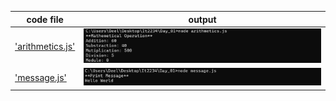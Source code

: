 | code file | output |
|-----------|--------|
|['arithmetics.js'](./codes/arithmetics.js)|![arithmetics.png](./outputs/arithmetics.png)|
|['message.js'](./codes/message.js)|![message.png](./outputs/message.png)|
